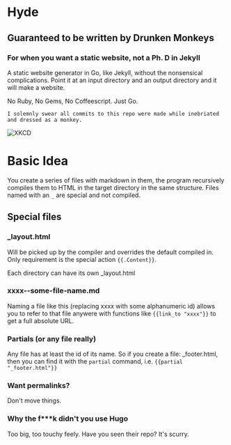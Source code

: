 # Hyde
## Guaranteed to be written by Drunken Monkeys 

### For when you want a static website, not a Ph. D in Jekyll

A static website generator in Go, like Jekyll, without the nonsensical complications. Point it at an input directory and an output directory and it will make a website. 

No Ruby, No Gems, No Coffeescript. Just Go.

`I solemnly swear all commits to this repo were made while inebriated and dressed as a monkey.`

![XKCD](http://imgs.xkcd.com/comics/ballmer_peak.png)

# Basic Idea

You create a series of files with markdown in them, the program recursively compiles them to HTML in the target directory in the same structure. Files named with an `_` are special and not compiled.

## Special files

### _layout.html

Will be picked up by the compiler and overrides the default compiled in. Only requirement is the special action `{{.Content}}`.

Each directory can have its own _layout.html

### xxxx--some-file-name.md

Naming a file like this (replacing xxxx with some alphanumeric id) allows you to refer to that file anywere with functions like `{{link_to "xxxx"}}` to get a full absolute URL.

### Partials (or any file really)

Any file has at least the id of its name. So if you create a file: _footer.html, then you can find it with the `partial` command, i.e. `{{partial "_footer.html"}}`

### Want permalinks?

Don't move things.

### Why the f***k didn't you use Hugo

Too big, too touchy feely. Have you seen their repo? It's scurry.
